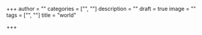 +++
author = ""
categories = ["", ""]
description = ""
draft = true
image = ""
tags = ["", ""]
title = "world"

+++
